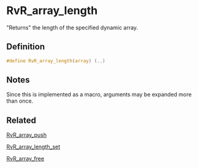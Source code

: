 # RvR_array_length

"Returns" the length of the specified dynamic array.

## Definition

```c
#define RvR_array_length(array) (..)
```

## Notes

Since this is implemented as a macro, arguments may be expanded more than once.

## Related

[RvR_array_push](/rvr/rvr/array_push)

[RvR_array_length_set](/rvr/rvr/array_length_set)

[RvR_array_free](/rvr/rvr/array_free)
